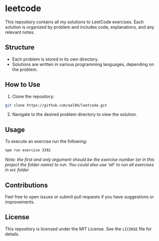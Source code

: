 # leetcode
This repository contains all my solutions to LeetCode exercises. Each solution is organized by problem and includes code, explanations, and any relevant notes.

## Structure
- Each problem is stored in its own directory.
- Solutions are written in various programming languages, depending on the problem.

## How to Use
1. Clone the repository:
  ```bash
  git clone https://github.com/aal89/leetcode.git
  ```
2. Navigate to the desired problem directory to view the solution.

## Usage

To execute an exercise run the following:

```sh
npm run exercise 3392
```

_Note: the first and only argument should be the exercise number (or in this project the folder name) to run. You could also use 'all' to run all exercises in src folder_

## Contributions
Feel free to open issues or submit pull requests if you have suggestions or improvements.

## License
This repository is licensed under the MIT License. See the `LICENSE` file for details.
